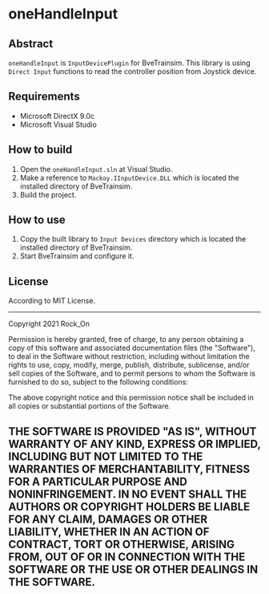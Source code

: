 # oneHandleInput


## Abstract

`oneHandleInput` is `InputDevicePlugin` for BveTrainsim. This library is using `Direct Input` functions to read the controller position from Joystick device.


## Requirements

* Microsoft DirectX 9.0c
* Microsoft Visual Studio


## How to build

1. Open the `oneHandleInput.sln` at Visual Studio.
1. Make a reference to `Mackoy.IInputDevice.DLL` which is located the installed directory of BveTrainsim.
1. Build the project.


## How to use

1. Copy the built library to `Input Devices` directory which is located the installed directory of BveTrainsim.
1. Start BveTrainsim and configure it.


## License

According to MIT License.


---
Copyright 2021 Rock_On

Permission is hereby granted, free of charge, to any person obtaining a copy of this software and associated documentation files (the "Software"), to deal in the Software without restriction, including without limitation the rights to use, copy, modify, merge, publish, distribute, sublicense, and/or sell copies of the Software, and to permit persons to whom the Software is furnished to do so, subject to the following conditions:

The above copyright notice and this permission notice shall be included in all copies or substantial portions of the Software.

THE SOFTWARE IS PROVIDED "AS IS", WITHOUT WARRANTY OF ANY KIND, EXPRESS OR IMPLIED, INCLUDING BUT NOT LIMITED TO THE WARRANTIES OF MERCHANTABILITY, FITNESS FOR A PARTICULAR PURPOSE AND NONINFRINGEMENT. IN NO EVENT SHALL THE AUTHORS OR COPYRIGHT HOLDERS BE LIABLE FOR ANY CLAIM, DAMAGES OR OTHER LIABILITY, WHETHER IN AN ACTION OF CONTRACT, TORT OR OTHERWISE, ARISING FROM, OUT OF OR IN CONNECTION WITH THE SOFTWARE OR THE USE OR OTHER DEALINGS IN THE SOFTWARE.
---
